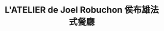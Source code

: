 ---
title: "L'ATELIER de Joel Robuchon 侯布雄法式餐廳"
description: "L'ATELIER de Joel Robuchon 侯布雄法式餐廳"
layout: shop
keywords:
  - 美食競賽
  - 台灣美食
  - 美食精選
datePublished: "2025-06-30"
dateModified: "2025-07-02"
city: "台北市"
district: "信義區"
address: "台北市信義區松仁路28號5樓"
phone: "0287292628"
geo: "25.03986254498836, 121.56761965397939"
google_map: "https://maps.app.goo.gl/FskDgajijNvH1QHW8"
footinder: "https://footinder.com.tw/%e5%8f%b0%e5%8c%97%e5%b8%82%e4%bf%a1%e7%be%a9%e5%8d%80/9247/"
official: "https://www.facebook.com/LatelierdeJoelRobuchonTaipei/"
award:
  - name: "500盤"
    year: "2024"
    entries:
      - dishes:
          - "Le Kampachi 青魽魚與酪梨韃靼佐薑黃芥末醬"

---